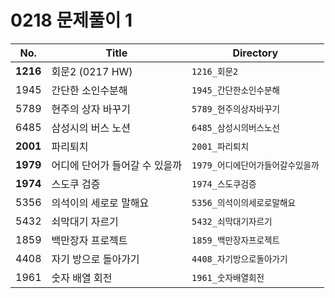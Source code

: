 # 0218 문제풀이 1

| No.  | Title             | Directory               |
| ---- | ----------------- | ----------------------- |
| **1216** | 회문2 (0217 HW) | `1216_회문2` |
| 1945 | 간단한 소인수분해 | `1945_간단한소인수분해` |
| 5789 | 현주의 상자 바꾸기 | `5789_현주의상자바꾸기` |
| 6485 | 삼성시의 버스 노션 | `6485_삼성시의버스노선` |
| **2001** | 파리퇴치 | `2001_파리퇴치` |
| **1979** | 어디에 단어가 들어갈 수 있을까 | `1979_어디에단어가들어갈수있을까` |
| **1974** | 스도쿠 검증 | `1974_스도쿠검증` |
| 5356 | 의석이의 세로로 말해요 | `5356_의석이의세로로말해요` |
| 5432 | 쇠막대기 자르기 | `5432_쇠막대기자르기` |
| 1859 | 백만장자 프로젝트 | `1859_백만장자프로젝트` |
| 4408 | 자기 방으로 돌아가기 | `4408_자기방으로돌아가기` |
| 1961 | 숫자 배열 회전 | `1961_숫자배열회전` |
